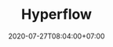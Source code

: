 ---
title     : "Hyperflow"
thumbnail : "hyperflow"
address   : "https://hyperflow.tv"
sitemap   : false
date      : 2020-07-27T08:04:00+07:00
---
